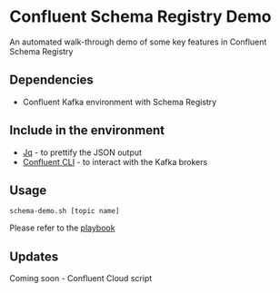 # Confluent Schema Registry Demo
An automated walk-through demo of some key features in Confluent Schema Registry

## Dependencies
- Confluent Kafka environment with Schema Registry

## Include in the environment
- [Jq](https://stedolan.github.io/jq/) - to prettify the JSON output
- [Confluent CLI](https://docs.confluent.io/current/cli/installing.html) - to interact with the Kafka brokers

## Usage
`schema-demo.sh [topic name]`

Please refer to the [playbook](playbook.md)

## Updates
Coming soon - Confluent Cloud script